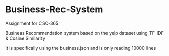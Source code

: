 # Business-Rec-System
Assignment for CSC-365

Business Recommendation system based on the yelp dataset using TF-IDF & Cosine Similarity

It is specifically using the business.json and is only reading 10000 lines
